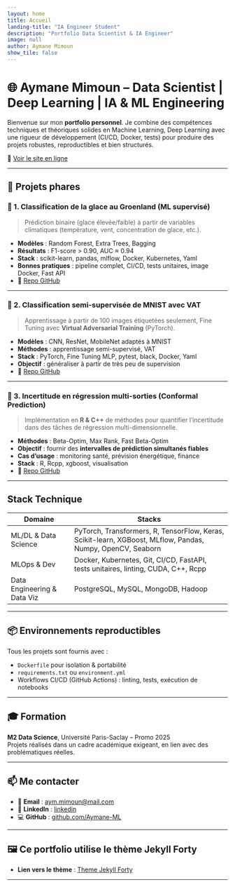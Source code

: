 ```yaml
---
layout: home
title: Accueil
landing-title: "IA Engineer Student"
description: "Portfolio Data Scientist & IA Engineer"
image: null
author: Aymane Mimoun
show_tile: false
---
```


# 🌐 Aymane Mimoun – Data Scientist | Deep Learning | IA & ML Engineering

Bienvenue sur mon **portfolio personnel**. Je combine des compétences techniques et théoriques solides en Machine Learning, Deep Learning avec une rigueur de développement (CI/CD, Docker, tests) pour produire des projets robustes, reproductibles et bien structurés.

🔗 [Voir le site en ligne](https://Aymane-Ml.github.io)

---

## 📁 Projets phares

### 🧊 1. Classification de la glace au Groenland (ML supervisé)
> Prédiction binaire (glace élevée/faible) à partir de variables climatiques (température, vent, concentration de glace, etc.).

- **Modèles** : Random Forest, Extra Trees, Bagging
- **Résultats** : F1-score > 0.90, AUC ≈ 0.94
- **Stack** : scikit-learn, pandas, mlflow, Docker, Kubernetes, Yaml
- **Bonnes pratiques** : pipeline complet, CI/CD, tests unitaires, image Docker, Fast API
- 📂 [Repo GitHub](https://github.com/Aymane-ML/Ice-Classification_MLops)

---

### 🔢 2. Classification semi-supervisée de MNIST avec VAT
> Apprentissage à partir de 100 images étiquetées seulement, Fine Tuning avec **Virtual Adversarial Training** (PyTorch).

- **Modèles** : CNN, ResNet, MobileNet adaptés à MNIST
- **Méthodes** : apprentissage semi-supervisé, VAT
- **Stack** : PyTorch, Fine Tuning MLP, pytest, black, Docker, Yaml
- **Objectif** : généraliser à partir de très peu de supervision
- 📂 [Repo GitHub](https://github.com/Aymane-ML/Projet-Deep-Learning---Classification-MNIST-avec-PyTorch-VAT)

---

### 📏 3. Incertitude en régression multi-sorties (Conformal Prediction)
> Implémentation en **R & C++** de méthodes pour quantifier l’incertitude dans des tâches de régression multi-dimensionnelle.

- **Méthodes** : Beta-Optim, Max Rank, Fast Beta-Optim
- **Objectif** : fournir des **intervalles de prédiction simultanés fiables**
- **Cas d’usage** : monitoring santé, prévision énergétique, finance
- **Stack** : R, Rcpp, xgboost, visualisation
- 📂 [Repo GitHub](https://github.com/Aymane-ML/Uncertainty_Quantification_in_MultiOutput_Regression-R-C-)

---

## Stack Technique

| Domaine                    | Stacks                                                                                                     |
|----------------------------|------------------------------------------------------------------------------------------------------------|
| ML/DL & Data Science       | PyTorch, Transformers, R, TensorFlow, Keras, Scikit-learn, XGBoost, MLflow, Pandas, Numpy, OpenCV, Seaborn |
| MLOps & Dev                | Docker, Kubernetes, Git, CI/CD, FastAPI, tests unitaires, linting, CUDA, C++, Rcpp                         |
| Data Engineering & Data Viz| PostgreSQL, MySQL, MongoDB, Hadoop                                                                         |


---

## 📦 Environnements reproductibles

Tous les projets sont fournis avec :
- `Dockerfile` pour isolation & portabilité
- `requirements.txt` ou `environment.yml`
- Workflows CI/CD (GitHub Actions) : linting, tests, exécution de notebooks

---

## 🎓 Formation

**M2 Data Science**, Université Paris-Saclay – Promo 2025  
Projets réalisés dans un cadre académique exigeant, en lien avec des problématiques réelles.

---

## 📫 Me contacter

- 📧 **Email** : [aym.mimoun@mail.com](mailto:aym.mimoun@mail.com)
- 💼 **LinkedIn** : [linkedin](https://www.linkedin.com/in/aymane-mimoun-892697221/) 
- 💻 **GitHub** : [github.com/Aymane-ML](https://github.com/Aymane-ML)

---

## 🖼️ Ce portfolio utilise le thème Jekyll **Forty**

- **Lien vers le thème** : [Theme Jekyll Forty](https://https://jekyllthemes.io/theme/forty-jekyll-theme)
---


